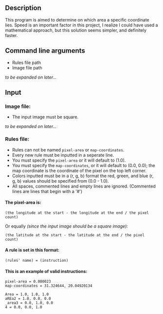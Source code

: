 ## Description

This program is aimed to determine on which area a specific coordinate lies. Speed is an important factor in this project, I realize I could have used a mathematical approach, but this solution seems simpler, and definitely faster.

## Command line arguments

- Rules file path
- Image file path

_to be expanded on later..._

## Input

### Image file:

- The input image must be square.

_to be expanded on later..._

### Rules file:

- Rules can not be named `pixel-area` or `map-coordinates`.
- Every new rule must be inputted in a seperate line.
- You must specify the `pixel-area` or it will default to (1.0).
- You must specify the `map-coordinates`, or it will default to (0.0, 0.0); the map coordinate is the coordinate of the pixel on the top left corner.
- Colors inputted must be in a (r, g, b) format the red, green, and blue (r, g, b) values should be specified from (0.0 - 1.0).
- All spaces, commented lines and empty lines are ignored. (Commented lines are lines that begin with a '#')

#### The pixel-area is:

```
(the longitude at the start - the longitude at the end / the pixel count)
```
Or equally _(since the input image should be a square image):_
```
(the latitude at the start - the latitude at the end / the pixel count)
```

#### A rule is set in this format:

```
(rules' name) = (instruction)
```

#### This is an example of valid instructions:

```
pixel-area = 0.000023
map-coordinates = 31.324644, 20.04920134

Area = 1.0, 1.0, 1.0
aREa2 = 1.0, 0.0, 0.0
_area3 = 0.0, 1.0, 0.0
4 = 0.0, 0.0, 1.0
```
